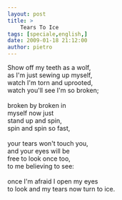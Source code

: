 ```yaml
---
layout: post
title: >
    Tears To Ice
tags: [speciale,english,]
date: 2009-01-18 21:12:00
author: pietro
---
```

Show off my teeth as a wolf,<br/>as I'm just sewing up myself,<br/>watch I'm torn and uprooted,<br/>watch you'll see I'm so broken;<br/><br/>broken by broken in<br/>myself now just<br/>stand up and spin,<br/>spin and spin so fast,<br/><br/>your tears won't touch you,<br/>and your eyes will be<br/>free to look once too,<br/>to me believing to see:<br/><br/>once I'm afraid I open my eyes<br/>to look and my tears now turn to ice.
